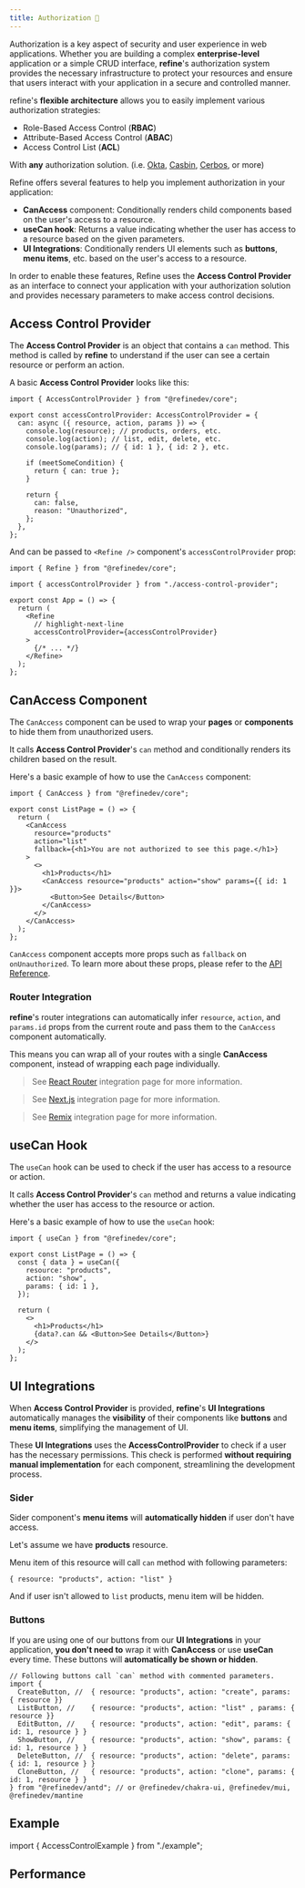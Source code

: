 ```yaml
---
title: Authorization 🚧
---
```


Authorization is a key aspect of security and user experience in web applications. Whether you are building a complex **enterprise-level** application or a simple CRUD interface, **refine**'s authorization system provides the necessary infrastructure to protect your resources and ensure that users interact with your application in a secure and controlled manner.

refine's **flexible architecture** allows you to easily implement various authorization strategies:

- Role-Based Access Control (**RBAC**)
- Attribute-Based Access Control (**ABAC**)
- Access Control List (**ACL**)

With **any** authorization solution. (i.e. [Okta](https://help.okta.com/wf/en-us/content/topics/workflows/connector-reference/okta/overviews/authorization.htm), [Casbin](https://casbin.org/), [Cerbos](https://cerbos.dev), or more)

Refine offers several features to help you implement authorization in your application:

- **CanAccess** component: Conditionally renders child components based on the user's access to a resource.
- **useCan hook**: Returns a value indicating whether the user has access to a resource based on the given parameters.
- **UI Integrations**: Conditionally renders UI elements such as **buttons**, **menu items**, etc. based on the user's access to a resource.

In order to enable these features, Refine uses the **Access Control Provider** as an interface to connect your application with your authorization solution and provides necessary parameters to make access control decisions.

## Access Control Provider

The **Access Control Provider** is an object that contains a `can` method. This method is called by **refine** to understand if the user can see a certain resource or perform an action.

A basic **Access Control Provider** looks like this:

```tsx title="access-control-provider.ts"
import { AccessControlProvider } from "@refinedev/core";

export const accessControlProvider: AccessControlProvider = {
  can: async ({ resource, action, params }) => {
    console.log(resource); // products, orders, etc.
    console.log(action); // list, edit, delete, etc.
    console.log(params); // { id: 1 }, { id: 2 }, etc.

    if (meetSomeCondition) {
      return { can: true };
    }

    return {
      can: false,
      reason: "Unauthorized",
    };
  },
};
```

And can be passed to `<Refine />` component's `accessControlProvider` prop:

```tsx title="app.tsx"
import { Refine } from "@refinedev/core";

import { accessControlProvider } from "./access-control-provider";

export const App = () => {
  return (
    <Refine
      // highlight-next-line
      accessControlProvider={accessControlProvider}
    >
      {/* ... */}
    </Refine>
  );
};
```

## CanAccess Component

The `CanAccess` component can be used to wrap your **pages** or **components** to hide them from unauthorized users.

It calls **Access Control Provider**'s `can` method and conditionally renders its children based on the result.

Here's a basic example of how to use the `CanAccess` component:

```tsx title="list-page.tsx"
import { CanAccess } from "@refinedev/core";

export const ListPage = () => {
  return (
    <CanAccess
      resource="products"
      action="list"
      fallback={<h1>You are not authorized to see this page.</h1>}
    >
      <>
        <h1>Products</h1>
        <CanAccess resource="products" action="show" params={{ id: 1 }}>
          <Button>See Details</Button>
        </CanAccess>
      </>
    </CanAccess>
  );
};
```

`CanAccess` component accepts more props such as `fallback` on `onUnauthorized`. To learn more about these props, please refer to the [API Reference](/docs/core/components/can-access).

### Router Integration

**refine**'s router integrations can automatically infer `resource`, `action`, and `params.id` props from the current route and pass them to the `CanAccess` component automatically.

This means you can wrap all of your routes with a single **CanAccess** component, instead of wrapping each page individually.

> See [React Router](/docs/router-integrations/react-router) integration page for more information.

> See [Next.js](/docs/router-integrations/next-js) integration page for more information.

> See [Remix](/docs/router-integreations/remix) integration page for more information.

## useCan Hook

The `useCan` hook can be used to check if the user has access to a resource or action.

It calls **Access Control Provider**'s `can` method and returns a value indicating whether the user has access to the resource or action.

Here's a basic example of how to use the `useCan` hook:

```tsx title="list-page.tsx"
import { useCan } from "@refinedev/core";

export const ListPage = () => {
  const { data } = useCan({
    resource: "products",
    action: "show",
    params: { id: 1 },
  });

  return (
    <>
      <h1>Products</h1>
      {data?.can && <Button>See Details</Button>}
    </>
  );
};
```

## UI Integrations

When **Access Control Provider** is provided, **refine**'s **UI Integrations** automatically manages the **visibility** of their components like **buttons** and **menu items**, simplifying the management of UI.

These **UI Integrations** uses the **AccessControlProvider** to check if a user has the necessary permissions. This check is performed **without requiring manual implementation** for each component, streamlining the development process.

### Sider

Sider component's **menu items** will **automatically hidden** if user don't have access.

Let's assume we have **products** resource.

Menu item of this resource will call `can` method with following parameters:

```
{ resource: "products", action: "list" }
```

And if user isn't allowed to `list` products, menu item will be hidden.

### Buttons

If you are using one of our buttons from our **UI Integrations** in your application, **you don't need to** wrap it with **CanAccess** or use **useCan** every time. These buttons will **automatically be shown or hidden**.

```tsx title=button-example.ts
// Following buttons call `can` method with commented parameters.
import {
  CreateButton, //  { resource: "products", action: "create", params: { resource }}
  ListButton, //    { resource: "products", action: "list" , params: { resource }}
  EditButton, //    { resource: "products", action: "edit", params: { id: 1, resource } }
  ShowButton, //    { resource: "products", action: "show", params: { id: 1, resource } }
  DeleteButton, //  { resource: "products", action: "delete", params: { id: 1, resource } }
  CloneButton, //   { resource: "products", action: "clone", params: { id: 1, resource } }
} from "@refinedev/antd"; // or @refinedev/chakra-ui, @refinedev/mui, @refinedev/mantine
```

## Example

import { AccessControlExample } from "./example";

<AccessControlExample />

## Performance
